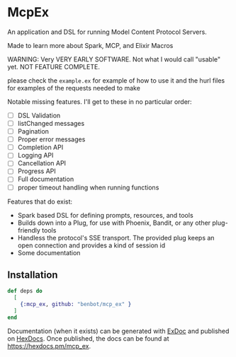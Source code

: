 # McpEx

An application and DSL for running Model Content Protocol Servers.

Made to learn more about Spark, MCP, and Elixir Macros

WARNING: Very VERY EARLY SOFTWARE. Not what I would call "usable" yet.
NOT FEATURE COMPLETE.

please check the `example.ex` for example of how to use it and the hurl files for examples of the requests needed to make

Notable missing features. I'll get to these in no particular order:

- [ ] DSL Validation
- [ ] listChanged messages
- [ ] Pagination
- [ ] Proper error messages
- [ ] Completion API
- [ ] Logging API
- [ ] Cancellation API
- [ ] Progress API
- [ ] Full documentation
- [ ] proper timeout handling when running functions

Features that do exist:

- Spark based DSL for defining prompts, resources, and tools
- Builds down into a Plug, for use with Phoenix, Bandit, or any other plug-friendly tools
- Handless the protocol's SSE transport. The provided plug keeps an open connection and provides a kind of session id
- Some documentation


## Installation


```elixir
def deps do
  [
    {:mcp_ex, github: "benbot/mcp_ex" }
  ]
end
```

Documentation (when it exists) can be generated with [ExDoc](https://github.com/elixir-lang/ex_doc)
and published on [HexDocs](https://hexdocs.pm). Once published, the docs can
be found at <https://hexdocs.pm/mcp_ex>.

